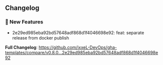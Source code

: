 ## Changelog
### 🚀 New Features
* 2e29ed985eba92bd57648adf868d1f4046698e92: feat: separate release from docker publish

**Full Changelog**: https://github.com/ixxeL-DevOps/gha-templates/compare/v0.8.0...2e29ed985eba92bd57648adf868d1f4046698e92